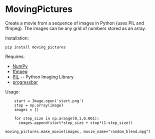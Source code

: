 MovingPictures 
=================

Create a movie from a sequence of images in Python (uses PIL and ffmpeg). The images can be any grid of numbers stored as an array. 

Installation:

	pip install moving_pictures

Requires:

  * [NumPy](http://www.numpy.org/)
  * [ffmpeg](http://www.ffmpeg.org/)
  * [PIL](http://www.pythonware.com/products/pil/) -- Python Imaging Library 
  * [progressbar](https://code.google.com/p/python-progressbar/)

Usage:

        start = Image.open('start.png')
        stop = np.array(image)
        images = []
        
        for step_size in np.arange(0,1,0.001):
          images.append(start*step_size + stop*(1-step_size))
          
	moving_pictures.make_movie(images, movie_name="random_blend.mpg") 
    
